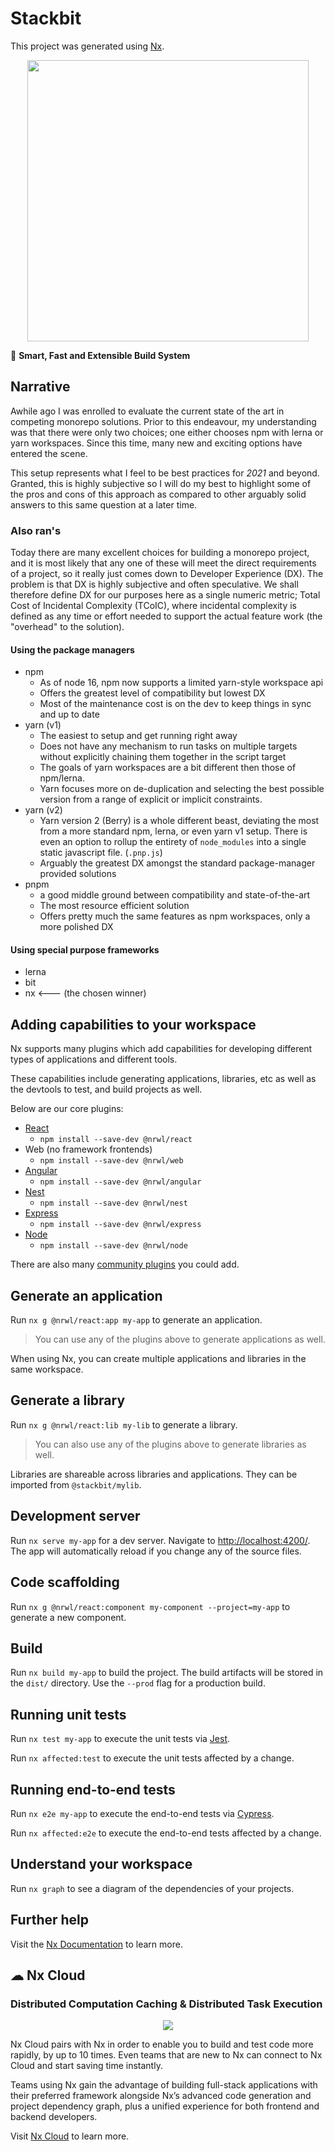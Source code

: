 
# Stackbit

This project was generated using [Nx](https://nx.dev).

<p style="text-align: center;"><img src="https://raw.githubusercontent.com/nrwl/nx/master/images/nx-logo.png" width="450"></p>

🔎 **Smart, Fast and Extensible Build System**

## Narrative

Awhile ago I was enrolled to evaluate the current state of the art in competing monorepo solutions. Prior to this endeavour, my understanding was that there were only two choices; one either chooses npm with lerna or yarn workspaces. Since this time, many new and exciting options have entered the scene.

This setup represents what I feel to be best practices for _2021_ and beyond. Granted, this is highly subjective so I will do my best to highlight some of the pros and cons of this approach as compared to other arguably solid answers to this same question at a later time.

### Also ran's

Today there are many excellent choices for building a monorepo project, and it is most likely that any one of these will meet the direct requirements of a project, so it really just comes down to Developer Experience (DX). The problem is that DX is highly subjective and often speculative. We shall therefore define DX for our purposes here as a single numeric metric; Total Cost of Incidental Complexity (TCoIC), where incidental complexity is defined as any time or effort needed to support the actual feature work (the "overhead" to the solution).

#### Using the package managers

- npm
  - As of node 16, npm now supports a limited yarn-style workspace api
  - Offers the greatest level of compatibility but lowest DX
  - Most of the maintenance cost is on the dev to keep things in
    sync and up to date
- yarn (v1)
  - The easiest to setup and get running right away
  - Does not have any mechanism to run tasks on multiple targets
    without explicitly chaining them together in the script target
  - The goals of yarn workspaces are a bit different then those of
    npm/lerna.
  - Yarn focuses more on de-duplication and selecting the best possible
    version from a range of explicit or implicit constraints.
- yarn (v2)
  - Yarn version 2 (Berry) is a whole different beast, deviating the
    most from a more standard npm, lerna, or even yarn v1 setup. There
    is even an option to rollup the entirety of `node_modules` into a single static javascript file. (`.pnp.js`)
  - Arguably the greatest DX amongst the standard package-manager
    provided solutions
- pnpm
  - a good middle ground between compatibility and state-of-the-art
  - The most resource efficient solution
  - Offers pretty much the same features as npm workspaces, only a
    more polished DX

#### Using special purpose frameworks

- lerna
- bit
- nx <--- (the chosen winner)

## Adding capabilities to your workspace

Nx supports many plugins which add capabilities for developing different types of applications and different tools.

These capabilities include generating applications, libraries, etc as well as the devtools to test, and build projects as well.

Below are our core plugins:

- [React](https://reactjs.org)
  - `npm install --save-dev @nrwl/react`
- Web (no framework frontends)
  - `npm install --save-dev @nrwl/web`
- [Angular](https://angular.io)
  - `npm install --save-dev @nrwl/angular`
- [Nest](https://nestjs.com)
  - `npm install --save-dev @nrwl/nest`
- [Express](https://expressjs.com)
  - `npm install --save-dev @nrwl/express`
- [Node](https://nodejs.org)
  - `npm install --save-dev @nrwl/node`

There are also many [community plugins](https://nx.dev/community) you could add.

## Generate an application

Run `nx g @nrwl/react:app my-app` to generate an application.

> You can use any of the plugins above to generate applications as well.

When using Nx, you can create multiple applications and libraries in the same workspace.

## Generate a library

Run `nx g @nrwl/react:lib my-lib` to generate a library.

> You can also use any of the plugins above to generate libraries as well.

Libraries are shareable across libraries and applications. They can be imported from `@stackbit/mylib`.

## Development server

Run `nx serve my-app` for a dev server. Navigate to <http://localhost:4200/>. The app will automatically reload if you change any of the source files.

## Code scaffolding

Run `nx g @nrwl/react:component my-component --project=my-app` to generate a new component.

## Build

Run `nx build my-app` to build the project. The build artifacts will be stored in the `dist/` directory. Use the `--prod` flag for a production build.

## Running unit tests

Run `nx test my-app` to execute the unit tests via [Jest](https://jestjs.io).

Run `nx affected:test` to execute the unit tests affected by a change.

## Running end-to-end tests

Run `nx e2e my-app` to execute the end-to-end tests via [Cypress](https://www.cypress.io).

Run `nx affected:e2e` to execute the end-to-end tests affected by a change.

## Understand your workspace

Run `nx graph` to see a diagram of the dependencies of your projects.

## Further help

Visit the [Nx Documentation](https://nx.dev) to learn more.

## ☁ Nx Cloud

### Distributed Computation Caching & Distributed Task Execution

<p style="text-align: center;"><img src="https://raw.githubusercontent.com/nrwl/nx/master/images/nx-cloud-card.png"></p>

Nx Cloud pairs with Nx in order to enable you to build and test code more rapidly, by up to 10 times. Even teams that are new to Nx can connect to Nx Cloud and start saving time instantly.

Teams using Nx gain the advantage of building full-stack applications with their preferred framework alongside Nx’s advanced code generation and project dependency graph, plus a unified experience for both frontend and backend developers.

Visit [Nx Cloud](https://nx.app/) to learn more.
